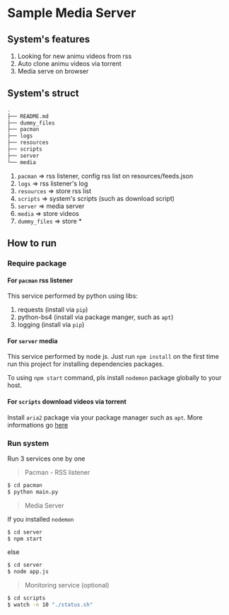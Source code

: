 # Sample Media Server

## System's features

1. Looking for new animu videos from rss
2. Auto clone animu videos via torrent
3. Media serve on browser

## System's struct

```bash
.
├── README.md
├── dummy_files
├── pacman
├── logs
├── resources
├── scripts
├── server   
└── media
```

1. `pacman`       => rss listener, config rss list on resources/feeds.json
2. `logs`         => rss listener's log
3. `resources`    => store rss list
4. `scripts`      => system's scripts (such as download script)
5. `server`       => media server
6. `media`        => store videos
7. `dummy_files`  => store *

## How to run

### Require package

#### For `pacman` rss listener

This service performed by python using libs:

1. requests (install via `pip`)
2. python-bs4 (install via package manger, such as `apt`)
3. logging (install via `pip`)

#### For `server` media

This service performed by node js. Just run `npm install` on the first time run this project for installing dependencies packages.

To using `npm start` command, pls install `nodemon` package globally to your host.

#### For `scripts` download videos via torrent

Install `aria2` package via your package manager such as `apt`. More informations go [here](https://aria2.github.io/)

### Run system

Run 3 services one by one

> Pacman - RSS listener

```bash
$ cd pacman
$ python main.py
```

>  Media Server

If you installed `nodemon`

```bash
$ cd server
$ npm start
```

else

```bash
$ cd server
$ node app.js
```

> Monitoring service (optional)

```bash
$ cd scripts
$ watch -n 10 "./status.sh"
```